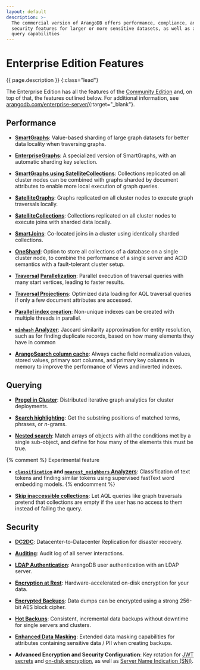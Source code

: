 ```yaml
---
layout: default
description: >-
  The commercial version of ArangoDB offers performance, compliance, and
  security features for larger or more sensitive datasets, as well as additional
  query capabilities
---
```

# Enterprise Edition Features

{{ page.description }}
{:class="lead"}

The Enterprise Edition has all the features of the
[Community Edition](features-community-edition.html) and, on top of that, the
features outlined below. For additional information, see
[arangodb.com/enterprise-server/](https://www.arangodb.com/enterprise-server/){:target="_blank"}.

## Performance

- [**SmartGraphs**](graphs-smart-graphs.html):
  Value-based sharding of large graph datasets for better data locality when
  traversing graphs.

- [**EnterpriseGraphs**](graphs-enterprise-graphs.html):
  A specialized version of SmartGraphs, with an automatic sharding key selection.

- [**SmartGraphs using SatelliteCollections**](graphs-smart-graphs.html):
  Collections replicated on all cluster nodes can be combined with graphs
  sharded by document attributes to enable more local execution of graph queries.

- [**SatelliteGraphs**](graphs-satellite-graphs.html):
  Graphs replicated on all cluster nodes to execute graph traversals locally.

- [**SatelliteCollections**](satellites.html):
  Collections replicated on all cluster nodes to execute joins with sharded
  data locally.

- [**SmartJoins**](smartjoins.html):
  Co-located joins in a cluster using identically sharded collections.

- [**OneShard**](deployment-oneshard.html):
  Option to store all collections of a database on a single cluster node, to
  combine the performance of a single server and ACID semantics with a
  fault-tolerant cluster setup.

- [**Traversal**](release-notes-new-features37.html#traversal-parallelization-enterprise-edition)
  [**Parallelization**](release-notes-new-features310.html#parallelism-for-sharded-graphs-enterprise-edition):
  Parallel execution of traversal queries with many start vertices, leading to
  faster results.

- [**Traversal Projections**](release-notes-new-features310.html#traversal-projections-enterprise-edition):
  Optimized data loading for AQL traversal queries if only a few document
  attributes are accessed.

- [**Parallel index creation**](release-notes-new-features310.html#parallel-index-creation-enterprise-edition):
  Non-unique indexes can be created with multiple threads in parallel.

- [**`minhash` Analyzer**](analyzers.html#minhash):
  Jaccard similarity approximation for entity resolution, such as for finding
  duplicate records, based on how many elements they have in common

- [**ArangoSearch column cache**](release-notes-new-features310.html#arangosearch-column-cache-enterprise-edition):
  Always cache field normalization values, stored values, primary sort columns,
  and primary key columns in memory to improve the performance of Views and
  inverted indexes.

## Querying

- [**Pregel in Cluster**](graphs-pregel.html#prerequisites):
  Distributed iterative graph analytics for cluster deployments.

- [**Search highlighting**](arangosearch-search-highlighting.html):
  Get the substring positions of matched terms, phrases, or _n_-grams.

- [**Nested search**](arangosearch-nested-search.html):
  Match arrays of objects with all the conditions met by a single sub-object,
  and define for how many of the elements this must be true.

{% comment %} Experimental feature
- **[`classification`](analyzers.html#classification) and [`nearest_neighbors` Analyzers](analyzers.html#nearest_neighbors)**:
  Classification of text tokens and finding similar tokens using supervised
  fastText word embedding models.
{% endcomment %}

- [**Skip inaccessible collections**](aql/invocation-with-arangosh.html#skipinaccessiblecollections):
  Let AQL queries like graph traversals pretend that collections are empty if
  the user has no access to them instead of failing the query.

## Security

- [**DC2DC**](arangosync.html):
  Datacenter-to-Datacenter Replication for disaster recovery.

- [**Auditing**](security-auditing.html):
  Audit log of all server interactions.

- [**LDAP Authentication**](programs-arangod-ldap.html):
  ArangoDB user authentication with an LDAP server.

- [**Encryption at Rest**](security-encryption.html):
  Hardware-accelerated on-disk encryption for your data.

- [**Encrypted Backups**](programs-arangodump-examples.html#encryption):
  Data dumps can be encrypted using a strong 256-bit AES block cipher.

- [**Hot Backups**](backup-restore.html#hot-backups):
  Consistent, incremental data backups without downtime for single servers and clusters.

- [**Enhanced Data Masking**](programs-arangodump-maskings.html#masking-functions):
  Extended data masking capabilities for attributes containing sensitive data
  / PII when creating backups.

- **Advanced Encryption and Security Configuration**:
  Key rotation for [JWT secrets](http/general.html#hot-reload-of-jwt-secrets)
  and [on-disk encryption](http/administration-and-monitoring.html#encryption-at-rest),
  as well as [Server Name Indication (SNI)](programs-arangod-options.html#--sslserver-name-indication).
